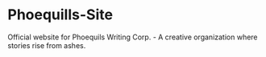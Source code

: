 # Phoequills-Site
Official website for Phoequils Writing Corp. - A creative organization where stories rise from ashes.
